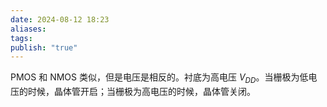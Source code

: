 ```yaml
---
date: 2024-08-12 18:23
aliases: 
tags: 
publish: "true"
---
```

PMOS 和 NMOS 类似，但是电压是相反的。衬底为高电压 $V_{DD}$。当栅极为低电压的时候，晶体管开启；当栅极为高电压的时候，晶体管关闭。
